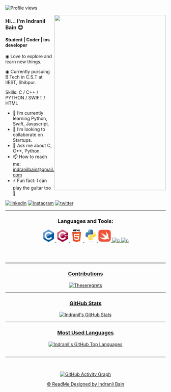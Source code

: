 ![Profile views](https://gpvc.arturio.dev/indranil-bain)  

<img align='right' src='https://github.com/indranil-bain/indranil-bain/blob/main/Readme%20file/-a-dragon-ball-z.gif' width='350' height="550">

### Hi... I'm Indranil Bain 😊
#### Student | Coder | ios developer

◉ Love to explore and learn new things.

◉ Currently pursuing B.Tech in C.S.T at IIEST, Shibpur.


Skills: C / C++ / PYTHON / SWIFT / HTML 

- 🌱 I’m currently learning Python, Swift, Javascript. 
- 👯 I’m looking to collaborate on Startups. 
- 💬 Ask me about C, C++, Python. 
- 📫 How to reach me: indranilbain@gmail.com 
- ⚡ Fun fact: I can play the guitar too 🙂 

[<img src='https://github.com/indranil-bain/indranil-bain/blob/main/Readme%20file/linkedin.svg' alt='linkedin' height='40'>](https://www.linkedin.com/in/indranil-bain-7896a9182/) [<img src='https://github.com/indranil-bain/indranil-bain/blob/main/Readme%20file/instagram.svg' alt='instagram' height='40'>](https://www.instagram.com/always_in_hangover/) [<img src='https://github.com/indranil-bain/indranil-bain/blob/main/Readme%20file/twitter.svg' alt='twitter' height='40'>](https://twitter.com/BainIndranil)

</div>
<hr/>
<div align="center">

<h3 align="center">Languages and Tools:</h3>
<p align="center"> <a href="https://www.cprogramming.com/" target="_blank"> <img src="https://raw.githubusercontent.com/devicons/devicon/master/icons/c/c-original.svg" alt="c" width="40" height="40"/> </a> <a href="https://www.w3schools.com/cpp/" target="_blank"> <img src="https://raw.githubusercontent.com/devicons/devicon/master/icons/cplusplus/cplusplus-original.svg" alt="cplusplus" width="40" height="40"/> </a> <a href="https://www.w3.org/html/" target="_blank"> <img src="https://raw.githubusercontent.com/devicons/devicon/master/icons/html5/html5-original-wordmark.svg" alt="html5" width="40" height="40"/> </a> <a href="https://www.python.org" target="_blank"> <img src="https://raw.githubusercontent.com/devicons/devicon/master/icons/python/python-original.svg" alt="python" width="40" height="40"/> </a> <a href="https://developer.apple.com/swift/" target="_blank"> <img src="https://raw.githubusercontent.com/devicons/devicon/master/icons/swift/swift-original.svg" alt="swift" width="40" height="40"/> <img src="https://github.com/indranil-bain/indranil-bain/blob/main/Readme%20file/icons8-visual-studio-code-2019.svg" alt="c" width="40" height="40"/> <img src="https://github.com/indranil-bain/indranil-bain/blob/main/Readme%20file/icons8-xcode.svg" alt="c" width="40" height="40"/> </p>


<br />
<br />
<div align="center">

<hr/>

### Contributions

<img align="center" src="https://github-readme-streak-stats.herokuapp.com/?user=Theseregrets&theme=tokyonight&hide_border=true&fire=DD2727" alt="Theseregrets" />
</div>
<hr/>
<div align="center">
 
 ### GitHub Stats

 <img  alt="Indranil's GitHub Stats" src="https://github-readme-stats.vercel.app/api?username=indranil-bain&show_icons=true&hide_border=true&theme=tokyonight&hide_border=true&fire=DD2727" />

</div>
<div align="center">
 <hr/>
 
### Most Used Languages

<img align="center" alt="Indranil's GitHub Top Languages" src="https://github-readme-stats.vercel.app/api/top-langs/?username=indranil-bain&theme=tokyonight&hide_border=true&fire=DD2727" />
</div>
<br/>
 <hr/>
 <br/>
 
![GitHub Activity Graph](https://activity-graph.herokuapp.com/graph?username=indranil-bain&theme=github&count_private=true)  

© ReadMe Designed by [Indranil Bain](https://www.instagram.com/always_in_hangover/)
